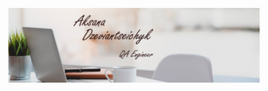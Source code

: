 ![Header](https://github.com/AksanaDzeviantseichyk/AksanaDzeviantseichyk/blob/main/assets/background_.png)
<!--
**AksanaDzeviantseichyk/AksanaDzeviantseichyk** is a ✨ _special_ ✨ repository because its `README.md` (this file) appears on your GitHub profile.

Here are some ideas to get you started:

- 🔭 I’m currently working on ...
- 🌱 I’m currently learning ...
- 👯 I’m looking to collaborate on ...
- 🤔 I’m looking for help with ...
- 💬 Ask me about ...
- 📫 How to reach me: ...
- 😄 Pronouns: ...
- ⚡ Fun fact: ...
-->
